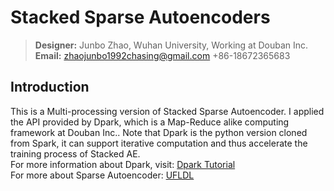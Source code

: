 Stacked Sparse Autoencoders
===========================
>**Designer:** Junbo Zhao, Wuhan University, Working at Douban Inc.      
**Email:** zhaojunbo1992chasing@gmail.com      +86-18672365683 

Introduction
------------------------
  This is a Multi-processing version of Stacked Sparse Autoencoder. I applied the API provided by Dpark, which is a Map-Reduce alike computing framework at Douban Inc.. Note that Dpark is the python version cloned from Spark, it can support iterative computation and thus accelerate the training process of Stacked AE.                      
  For more information about Dpark, visit: [Dpark Tutorial](https://github.com/douban/dpark])                  
  For more about Sparse Autoencoder: [UFLDL](http://ufldl.stanford.edu/wiki/index.php/Stacked_Autoencoders)
